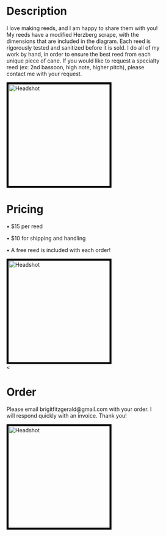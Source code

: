 <html>
<head>
<meta name="viewport" content="width=device-width, initial-scale=1">
<style>
* {
  box-sizing: border-box;
}

/* Create two equal columns that floats next to each other */
.column {
  float: left;
  width: 50%;
  padding: 10px;
}

/* Clear floats after the columns */
.row:after {
  content: "";
  display: table;
  clear: both;
}

/* Responsive layout - makes the two columns stack on top of each other instead of next to each other */
@media screen and (max-width: 600px) {
  .column {
    width: 100%;
  }
}
</style>
</head>


<body>
  
  
  <div class="row">
  <div class="column" style="background-color:#ffffff00;">
    <h1>Description</h1>
      <p>I love making reeds, and I am happy to share them with you! My reeds have a modified Herzberg scrape, with the dimensions that are included in the diagram. Each reed 
        is rigorously tested and sanitized before it is sold. I do all of my work by hand, in order to ensure the best reed from each unique piece of cane. If you would like 
        to request a specialty reed (ex: 2nd bassoon, high note, higher pitch), please contact me with your request.</p>  
  <div>
  <div class="column" style="background-color:#ffffff00;">
    <img src="https://i.postimg.cc/wBrSkcrx/40212635-710494179302774-6326379903797166080-o.jpg" 
      width="275" height="275" alt="Headshot" style="border:5px solid black" style="float:right">
  <div>
  <div>
    
    
  <div class="row">
  <div class="column" style="background-color:#ffffff00;">
    <h1>Pricing</h1>
      <p>• $15 per reed</p>
      <p>• $10 for shipping and handling</p>
      <p>• A free reed is included with each order!</p>
  <div>
       <img src="https://i.postimg.cc/wBrSkcrx/40212635-710494179302774-6326379903797166080-o.jpg" 
      width="275" height="275" alt="Headshot" style="border:5px solid black" style="float:right">
  <div>
  <div>
    
    
  <div class="row">
  <div class="column" style="background-color:#ffffff00;">
    <<h1>Order</h1>
      <p>Please email brigitfitzgerald@gmail.com with your order. I will respond quickly with an invoice. Thank you!<p>
  <div>
       <img src="https://i.postimg.cc/wBrSkcrx/40212635-710494179302774-6326379903797166080-o.jpg" 
      width="275" height="275" alt="Headshot" style="border:5px solid black" style="float:right">
  <div>
  <div>
  
<body>
<html>


   
